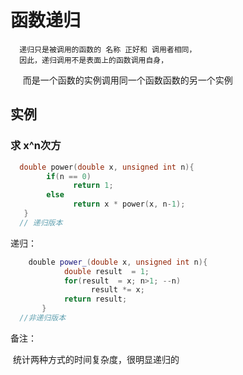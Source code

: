 # 函数递归
      递归只是被调用的函数的 名称 正好和 调用者相同，
      因此，递归调用不是表面上的函数调用自身，
      而是一个函数的实例调用同一个函数函数的另一个实例
## 实例 
### 求 x^n次方

```c++
  double power(double x, unsigned int n){
        if(n == 0) 
              return 1;
        else 
              return x * power(x, n-1);
   }
  // 递归版本
```
递归：  

```c++
    double power_(double x, unsigned int n){
            double result  = 1;
            for(result  = x; n>1; --n)
                  result *= x;
            return result;
       }
  //非递归版本
```

备注：

​	统计两种方式的时间复杂度，很明显递归的
